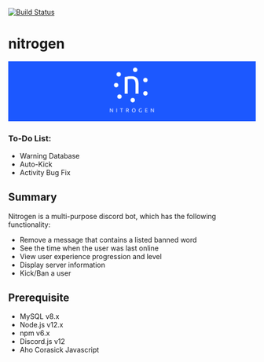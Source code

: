 [![Build Status](https://travis-ci.com/nguyenkevins/nitrogen.svg?branch=master)](https://travis-ci.com/nguyenkevins/nitrogen)
# nitrogen

![Demo1](https://github.com/nguyenkevins/nitrogen/blob/master/misc/wallpaper.png)

### To-Do List: 
* Warning Database 
* Auto-Kick 
* Activity Bug Fix

## Summary
Nitrogen is a multi-purpose discord bot, which has the following functionality:
* Remove a message that contains a listed banned word
* See the time when the user was last online
* View user experience progression and level
* Display server information
* Kick/Ban a user

## Prerequisite
* MySQL v8.x
* Node.js v12.x
* npm v6.x
* Discord.js v12
* Aho Corasick Javascript
